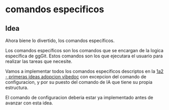 # comandos especificos

## Idea
Ahora biene lo divertido, los comandos específicos.

Los comandos específicos son los comandos que se encargan de la logica específica de ggGit. Estos comandos son los que ejecutara el usuario para realizar las tareas que necesite. 

Vamos a implementar todos los comandos especificos descriptos en la [1a2 - primeras ideas adopcion vibedoc](1a2%20-%20primeras%20ideas%20adopcion%20vibedoc.md) con excepcion del comando de configuracion, y por su puesto del comando de IA que tiene su propia estructura.

El comando de configuracion deberia estar ya implementado antes de avanzar con esta idea.
